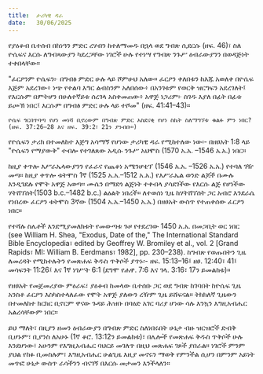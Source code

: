 ```yaml
---
title:  ታሪካዊ ዳራ
date:   30/06/2025
---
```


የያዕቆብ ቤተሰብ በከነዓን ምድር ረሃብን ከተለማመዱ በኋላ ወደ ግብጽ ሲደርሱ (ዘፍ. 46)፣ ስለ ዮሴፍና እርሱ ለግብጻውያን ካደረጋቸው ነገሮች ሁሉ የተነሣ የግብጽ ንጉሥ ዕብራውያንን በወዳጅነት ተቀበላቸው።

"ፈርዖንም ዮሴፍን፦ በግብፅ ምድር ሁሉ ላይ ሾምሁህ አለው። ፈርዖን ቀለበቱን ከእጁ አወለቀ በዮሴፍ እጅም አደረገው፥ ነጭ የተልባ እግር ልብስንም አለበሰው፥ በአንገቱም የወርቅ ዝርግፍን አደረገለት፤ የእርሱም በምትሆን በሁለተኛይቱ ሰረገላ አስቀመጠው፥ አዋጅ ነጋሪም፦ ስገዱ እያለ በፊት በፊቱ ይጮኽ ነበር፤ እርሱም በግብፅ ምድር ሁሉ ላይ ተሾመ" (ዘፍ. 41:41–43)።

`ዮሴፍ ጎርበጥባጣ የሆነ መነሻ ቢኖረውም በግብጽ ምድር አስደናቂ የሆነ ስኬት ስለማግኘቱ ቁልፉ ምን ነበር? (ዘፍ. 37:26–28 እና ዘፍ. 39:2፣ 21ን ያንብቡ።)`

የዮሴፍን ታሪክ በተመለከተ እጅግ አሳማኝ የሆነው ታሪካዊ ዳራ የሚከተለው ነው፡- በዘፀአት 1:8 ላይ "ዮሴፍን የማያውቅ" ተብሎ የተገለጸው አዲሱ ንጉሥ አህሞስ (1570 አ.አ. –1546 አ.አ.) ነበር።

ከዚያ ቀጥሎ እሥራኤላውያንን የፈራና የጨቆነ አሜንሆቴፕ (1546 አ.አ. –1526 አ.አ.) የተባለ ገዥ መጣ። ከዚያ ቀጥሎ ቱትሞስ 1ኛ (1525 አ.አ.–1512 አ.አ.) የእሥራኤል ወንድ ልጆች በሙሉ እንዲገደሉ የሞት አዋጅ አወጣ። ሙሴን በማደጎ ልጅነት ተቀብላ ያሳደገችው የእርሱ ልጅ የሆነችው ሃትሸፕሰት(1503 b.c.–1482 b.c.) ልዕልት ነበረች። ለተወሰነ ጊዜ ከሃትሸፕሰት ጋር አብሮ እንደራሴ የነበረው ፈርዖን ቱትሞስ 3ኛው (1504 አ.አ.–1450 አ.አ.) በዘፀአት ውስጥ የተጠቀሰው ፈርዖን ነበር።

የተሻሉ ስሌቶች እንደሚያመለክቱት የመውጣቱ ጉዞ የተደረገው 1450 አ.አ. በመጋቢት ወር ነበር (see William H. Shea, "Exodus, Date of the," The International Standard Bible Encyclopedia፣ edited by Geoffrey W. Bromiley et al., vol. 2 [Grand Rapids፣ MI: William B. Eerdmans፣ 1982], pp. 230–238). ከግብጽ የወጡበትን ጊዜ ለመረዳት የሚከተሉትን የመጽሐፍ ቅዱስ ጥቅሶች ያጥኑ፡- ዘፍ. 15:13–16፤ ዘፀ. 12:40፣ 41፤ መሳፍንት 11:26፤ እና 1ኛ ነገሥት 6:1 (ደግሞ የሐዋ. 7:6 እና ገላ. 3:16፣ 17ን ይመልከቱ)።

የዘፀአት የመጀመሪያው ምዕራፍ፣ ያዕቆብ ከመላው ቤተሰቡ ጋር ወደ ግብጽ ከገባበት ከዮሴፍ ጊዜ አንስቶ ፈርዖን እስካስተላለፈው የሞት አዋጅ ያለውን ረዥም ጊዜ ይሸፍናል። ትክክለኛ ጊዜውን በተመለከተ ክርክር ቢኖርም ዋናው ጉዳይ ሕዝቡ በባዕድ አገር ባሪያ ሆነው ሳሉ እንኳን እግዚአብሔር አልረሳቸውም ነበር።

ይህ ማለት፣ በዚያን ዘመን ዕብራውያን በግብጽ ምድር ስለነበሩበት ሁኔታ ብዙ ዝርዝሮች ድብቅ ቢሆኑም፣ ቢያንስ ለአሁኑ (1ኛ ቆሮ. 13:12ን ይመልከቱ)፣ በሌሎች የመጽሐፍ ቅዱስ ጥቅሶች ሁሉ እንደሆነው፣ አሁንም የእግዚአብሔር ባህርይ መገለጥ በዚህ መጽሐፍ ገጾች ያበራል። ነገሮች ምንም ያህል የከፉ ቢመስሉም፣ እግዚአብሔር ሁልጊዜ እዚያ መኖሩን ማወቅ የምንችል ሲሆን በምንም አይነት መጥፎ ሁኔታ ውስጥ ራሳችንን ብናገኝ በእርሱ መታመን እንችላለን።